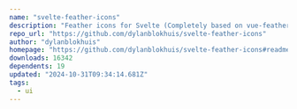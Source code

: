 ```yaml
---
name: "svelte-feather-icons"
description: "Feather icons for Svelte (Completely based on vue-feather-icons by EGOIST)"
repo_url: "https://github.com/dylanblokhuis/svelte-feather-icons"
author: "dylanblokhuis"
homepage: "https://github.com/dylanblokhuis/svelte-feather-icons#readme"
downloads: 16342
dependents: 19
updated: "2024-10-31T09:34:14.681Z"
tags: 
  - ui
---
```


